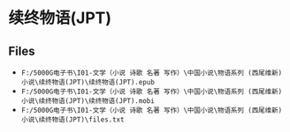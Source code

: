 # 续终物语(JPT)

## Files

- `F:/5000G电子书\I01-文学（小说 诗歌 名著 写作）\中国小说\物语系列 (西尾维新) 小说\续终物语(JPT)\续终物语(JPT).epub`
- `F:/5000G电子书\I01-文学（小说 诗歌 名著 写作）\中国小说\物语系列 (西尾维新) 小说\续终物语(JPT)\续终物语(JPT).mobi`
- `F:/5000G电子书\I01-文学（小说 诗歌 名著 写作）\中国小说\物语系列 (西尾维新) 小说\续终物语(JPT)\files.txt`
